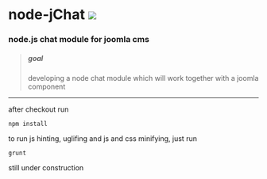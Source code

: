 node-jChat ![](https://travis-ci.org/pfitzer/node-jChat.svg?branch=master)
==========

### node.js chat module for joomla cms

> ##### goal
> developing a node chat module which will work together with a joomla component

* * *

after checkout run

    npm install

to run js hinting, uglifing and js and css minifying, just run

    grunt

still under construction
